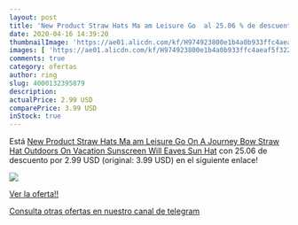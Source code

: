 ```yaml
---
layout: post
title: 'New Product Straw Hats Ma am Leisure Go  al 25.06 % de descuento'
date: 2020-04-16 14:39:20
thumbnailImage: 'https://ae01.alicdn.com/kf/H974923800e1b4a0b933ffc4aeaf5f3225/New-Product-Straw-Hats-Ma-am-Leisure-Go-On-A-Journey-Bow-Straw-Hat-Outdoors-On.jpg_350x350._SL200_.jpg'
images: [ 'https://ae01.alicdn.com/kf/H974923800e1b4a0b933ffc4aeaf5f3225/New-Product-Straw-Hats-Ma-am-Leisure-Go-On-A-Journey-Bow-Straw-Hat-Outdoors-On.jpg_350x350._SL200_.jpg' ]
comments: true
category: ofertas
author: ring
slug: 4000132395879
description:
actualPrice: 2.99 USD
comparePrice: 3.99 USD
inStock: true
---
```


Está [New Product Straw Hats Ma am Leisure Go On A Journey Bow Straw Hat Outdoors On Vacation Sunscreen Will Eaves Sun Hat](https://www.amazon.com/dp/4000132395879/?tag=redken08-20) con 25.06 de descuento por 2.99 USD (original: 3.99 USD) en el siguiente enlace!

[![](https://ae01.alicdn.com/kf/H974923800e1b4a0b933ffc4aeaf5f3225/New-Product-Straw-Hats-Ma-am-Leisure-Go-On-A-Journey-Bow-Straw-Hat-Outdoors-On.jpg_350x350._SL200_.jpg)](https://www.amazon.com/dp/4000132395879/?tag=redken08-20)

[Ver la oferta!!](https://www.amazon.com/dp/4000132395879/?tag=redken08-20)

[Consulta otras ofertas en nuestro canal de telegram](https://t.me/s/ofertas25)
